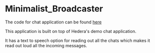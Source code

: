 # Minimalist_Broadcaster
The code for chat application can be found [here](https://github.com/Legedith/hedera-hcs-chat-js)

This application is built on top of Hedera's demo chat application.

It has a text to speech option for reading out all the chats which makes it read out loud all the incoming messages.
